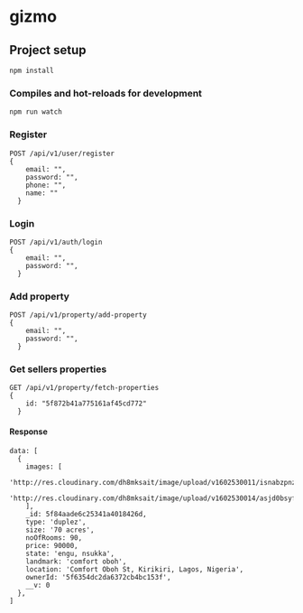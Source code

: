 # gizmo

## Project setup
```
npm install
```

### Compiles and hot-reloads for development
```
npm run watch
```

### Register
```
POST /api/v1/user/register
{
    email: "",
    password: "",
    phone: "",
    name: ""
  }

```

### Login
```
POST /api/v1/auth/login
{
    email: "",
    password: "",
  }

```

### Add property
```
POST /api/v1/property/add-property
{
    email: "",
    password: "",
  }

```
### Get sellers properties
```
GET /api/v1/property/fetch-properties
{
    id: "5f872b41a775161af45cd772"
  }

```
#### Response 
```
data: [
  {
    images: [
      'http://res.cloudinary.com/dh8mksait/image/upload/v1602530011/isnabzpnzo4gm8w1nxjx.png',
      'http://res.cloudinary.com/dh8mksait/image/upload/v1602530014/asjd0bsyfn4fksn6dhy1.png'
    ],
    _id: 5f84aade6c25341a4018426d,
    type: 'duplez',
    size: '70 acres',
    noOfRooms: 90,
    price: 90000,
    state: 'engu, nsukka',
    landmark: 'comfort oboh',
    location: 'Comfort Oboh St, Kirikiri, Lagos, Nigeria',
    ownerId: '5f6354dc2da6372cb4bc153f',
    __v: 0
  },
]
```
